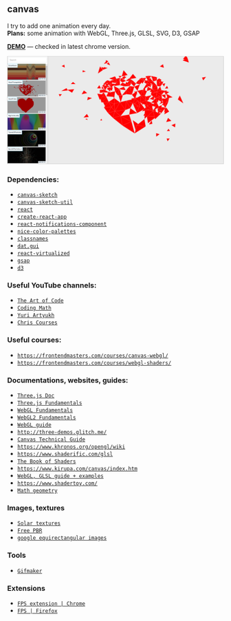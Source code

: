 ## canvas
I try to add one animation every day. <br>
**Plans:** some animation with WebGL, Three.js, GLSL, SVG, D3, GSAP

[**DEMO**](https://canvas-every-day.web.app/) — checked in latest chrome version.

![Screenshot](screenshot.png)

<!-- Here I put some resource links. -->
### Dependencies:
- [`canvas-sketch`](https://github.com/mattdesl/canvas-sketch)<br>
- [`canvas-sketch-util`](https://github.com/mattdesl/canvas-sketch-util)<br>
- [`react`](https://github.com/facebook/react)<br>
- [`create-react-app`](https://github.com/facebook/create-react-app)<br>
- [`react-notifications-component`](https://github.com/teodosii/react-notifications-component)<br>
- [`nice-color-palettes`](https://github.com/Jam3/nice-color-palettes)<br>
- [`classnames`](https://github.com/JedWatson/classnames)<br>
- [`dat.gui`](https://github.com/dataarts/dat.gui)<br>
- [`react-virtualized`](https://github.com/bvaughn/react-virtualized)<br>
- [`gsap`](https://github.com/greensock/GSAP)<br>
- [`d3`](https://github.com/d3/d3)<br>

### Useful YouTube channels:
- [`The Art of Code`](https://www.youtube.com/c/TheArtofCodeIsCool/videos)<br>
- [`Coding Math`](https://www.youtube.com/user/codingmath/videos)<br>
- [`Yuri Artyukh`](https://www.youtube.com/user/flintyara/videos)<br>
- [`Chris Courses`](https://www.youtube.com/c/ChrisCourses/videos)<br>

### Useful courses:
- [`https://frontendmasters.com/courses/canvas-webgl/`](https://frontendmasters.com/courses/canvas-webgl/)<br>
- [`https://frontendmasters.com/courses/webgl-shaders/`](https://frontendmasters.com/courses/webgl-shaders/)<br>

### Documentations, websites, guides:
- [`Three.js Doc`](https://threejs.org/docs/index.html#manual/en/introduction/Creating-a-scene)<br>
- [`Three.js Fundamentals`](https://threejsfundamentals.org/)<br>
- [`WebGL Fundamentals`](https://webglfundamentals.org/)<br>
- [`WebGL2 Fundamentals`](https://webgl2fundamentals.org/)<br>
- [`WebGL guide`](https://xem.github.io/articles/webgl-guide.html)<br>
- [`http://three-demos.glitch.me/`](http://three-demos.glitch.me/)<br>
- [`Canvas Technical Guide`](https://docs.unrealengine.com/udk/Three/CanvasTechnicalGuide.html)<br>
- [`https://www.khronos.org/opengl/wiki`](https://www.khronos.org/opengl/wiki)<br>
- [`https://www.shaderific.com/glsl`](https://www.shaderific.com/glsl)<br>
- [`The Book of Shaders`](https://thebookofshaders.com/)<br>
- [`https://www.kirupa.com/canvas/index.htm`](https://www.kirupa.com/canvas/index.htm)<br>
- [`WebGL, GLSL guide + examples`](https://webglsamples.org/google-io/2011/index.html)<br>
- [`https://www.shadertoy.com/`](https://www.shadertoy.com/)<br>
- [`Math geometry`](https://mathsisfun.com/geometry/unit-circle.html)<br>

### Images, textures
- [`Solar textures`](https://www.solarsystemscope.com/textures/)<br>
- [`Free PBR`](https://freepbr.com/)<br>
- [`google equirectangular images`](https://www.google.com/search?q=equirectangular+images&tbm=isch&ved=2ahUKEwialqrCyIDuAhUI_hoKHRZvC2gQ2-cCegQIABAA&oq=equirectangular+images&gs_lcp=CgNpbWcQA1CsbFjsbWC9b2gAcAB4AIAB9QKIAfUCkgEDMy0xmAEAoAEBqgELZ3dzLXdpei1pbWfAAQE&sclient=img&ei=KSTyX9rdH4j8a5bercAG&bih=1276&biw=2560#imgrc=Nlw8VvEHmTpjNM)<br>

### Tools
- [`Gifmaker`](https://gifmaker.me/)<br>

### Extensions
- [`FPS extension | Chrome`](https://chrome.google.com/webstore/detail/fps-extension/gdkkmimldhefhmmmlalioafomdlahcog)<br>
- [`FPS | Firefox`](https://addons.mozilla.org/en-US/firefox/addon/archi-fps-meter/?src=recommended)<br>

<!---
### History
[`21-02-08 - ColorsFight`](https://canvas-every-day.web.app/ColorsFight)<br>
[`21-02-07 - CollectParticlesDiagonal`](https://canvas-every-day.web.app/CollectParticlesDiagonal)<br>
[`21-02-05 - LineWaves`](https://canvas-every-day.web.app/LineWaves)<br>
[`21-02-04 - Dots`](https://canvas-every-day.web.app/Dots)<br>
[`21-02-03 - GradientWaves_2`](https://canvas-every-day.web.app/GradientWaves_2)<br>
[`21-02-02 - GradientWaves`](https://canvas-every-day.web.app/GradientWaves)<br>
[`21-02-01 - Neons_2`](https://canvas-every-day.web.app/Neons_2)<br>
[`21-01-31 - Neons`](https://canvas-every-day.web.app/Neons)<br>
[`21-01-30 - Waves`](https://canvas-every-day.web.app/Waves)<br>
[`21-01-29 - DotsPyramid`](https://canvas-every-day.web.app/DotsPyramid)<br>
[`21-01-28 - SquareDestructionToRect`](https://canvas-every-day.web.app/SquareDestructionToRect)<br>
[`21-01-27 - SquareDestruction`](https://canvas-every-day.web.app/SquareDestruction)<br>
[`21-01-26 - SquareRender`](https://canvas-every-day.web.app/SquareRender)<br>
[`21-01-24 - Numbers`](https://canvas-every-day.web.app/Numbers)<br>
[`21-01-23 - ScatterBalls`](https://canvas-every-day.web.app/ScatterBalls)<br>
[`21-01-23 - MoveCircleTrail`](https://canvas-every-day.web.app/MoveCircleTrail)<br>
[`21-01-22 - DrawWaves`](https://canvas-every-day.web.app/DrawWaves)<br>
[`21-01-22 - Main Canvas`](https://canvas-every-day.web.app)<br>
[`21-01-21 - HeartTriangulation`](https://canvas-every-day.web.app/HeartTriangulation)<br>
[`21-01-20 - HeartPulse`](https://canvas-every-day.web.app/HeartPulse)<br>
[`21-01-19 - BigCirclesJelly`](https://canvas-every-day.web.app/BigCirclesJelly)<br>
[`21-01-18 - TunnelOfParticles`](https://canvas-every-day.web.app/TunnelOfParticles)<br>
[`21-01-17 - BurstOfParticles_2`](https://canvas-every-day.web.app/BurstOfParticles_2)<br>
[`21-01-17 - BurstOfParticles`](https://canvas-every-day.web.app/BurstOfParticles)<br>
[`21-01-16 - ParticlesSun`](https://canvas-every-day.web.app/ParticlesSun)<br>
[`21-01-15 - SwirlOfSquares`](https://canvas-every-day.web.app/SwirlOfSquares)<br>
[`21-01-14 - Orbit_2`](https://canvas-every-day.web.app/Orbit_2)<br>
[`21-01-14 - Orbit`](https://canvas-every-day.web.app/Orbit)<br>
[`21-01-13 - CircleOrnament`](https://canvas-every-day.web.app/CircleOrnament)<br>
[`21-01-12 - Bouquet`](https://canvas-every-day.web.app/Bouquet)<br>
[`21-01-11 - Jelly_2`](https://canvas-every-day.web.app/Jelly_2)<br>
[`21-01-10 - Festoon_2`](https://canvas-every-day.web.app/Festoon_2)<br>
[`21-01-10 - Festoon`](https://canvas-every-day.web.app/Festoon)<br>
[`21-01-09 - ParticlesInMouseDirection`](https://canvas-every-day.web.app/ParticlesInMouseDirection)<br>
[`21-01-08 - Jelly`](https://canvas-every-day.web.app/Jelly)<br>
[`21-01-07 - Necklace`](https://canvas-every-day.web.app/Necklace)<br>
[`21-01-06 - StainedGlass`](https://canvas-every-day.web.app/StainedGlass)<br>
[`21-01-05 - StarrySky`](https://canvas-every-day.web.app/StarrySky)<br>
[`21-01-04 - Balls`](https://canvas-every-day.web.app/Balls)<br>
[`21-01-03 - ParticlesMoveInACircle`](https://canvas-every-day.web.app/ParticlesMoveInACircle) <br>
[`21-01-02 - Firework`](https://canvas-every-day.web.app/Firework)<br>
--->









